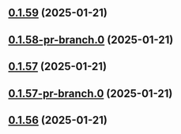 ## [0.1.59](https://github.com/latha-414/AWS-CICD-web-app/compare/v0.1.58-pr-branch.0...v0.1.59) (2025-01-21)



## [0.1.58-pr-branch.0](https://github.com/latha-414/AWS-CICD-web-app/compare/v0.1.57...v0.1.58-pr-branch.0) (2025-01-21)



## [0.1.57](https://github.com/latha-414/AWS-CICD-web-app/compare/v0.1.57-pr-branch.0...v0.1.57) (2025-01-21)



## [0.1.57-pr-branch.0](https://github.com/latha-414/AWS-CICD-web-app/compare/v0.1.56...v0.1.57-pr-branch.0) (2025-01-21)



## [0.1.56](https://github.com/latha-414/AWS-CICD-web-app/compare/v0.1.56-pr-branch.0...v0.1.56) (2025-01-21)



